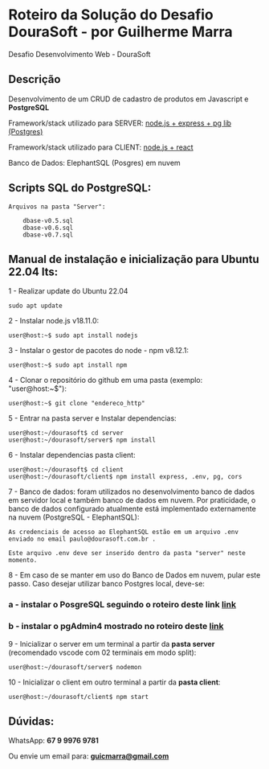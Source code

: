 # Roteiro da Solução do Desafio DouraSoft - por Guilherme Marra

Desafio Desenvolvimento Web - DouraSoft

## Descrição
Desenvolvimento de um CRUD de cadastro de produtos em Javascript e **PostgreSQL**

Framework/stack utilizado para SERVER: 
[node.js + express + pg lib (Postgres)]()

Framework/stack utilizado para CLIENT: 
[node.js + react]()

Banco de Dados: ElephantSQL (Posgres) em nuvem

## Scripts SQL do PostgreSQL:

	Arquivos na pasta "Server": 	
		
		dbase-v0.5.sql 
		dbase-v0.6.sql
		dbase-v0.7.sql 


## Manual de instalação e inicialização para Ubuntu 22.04 lts:

1 - Realizar update do Ubuntu 22.04

    sudo apt update

2 - Instalar node.js v18.11.0:

    user@host:~$ sudo apt install nodejs

3 - Instalar o gestor de pacotes do node - npm v8.12.1:

    user@host:~$ sudo apt install npm

4 - Clonar o repositório do github em uma pasta (exemplo: "user@host:~$"):

	user@host:~$ git clone "endereco_http"
    
5 - Entrar na pasta server e Instalar dependencias:

	user@host:~/dourasoft$ cd server
	user@host:~/dourasoft/server$ npm install


6 - Instalar dependencias pasta client:

	user@host:~/dourasoft$ cd client
	user@host:~/dourasoft/client$ npm install express, .env, pg, cors 

7 - Banco de dados: foram utilizados no desenvolvimento banco de dados em servidor local e também banco de dados em nuvem. Por praticidade, o banco de dados configurado atualmente está implementado externamente na nuvem (PostgreSQL - ElephantSQL):

	As credenciais de acesso ao ElephantSQL estão em um arquivo .env enviado no email paulo@dourasoft.com.br .  

	Este arquivo .env deve ser inserido dentro da pasta "server" neste momento.

8 - Em caso de se manter em uso do Banco de Dados em nuvem, pular este passo. Caso desejar utilizar banco Postgres local, deve-se:

### a - instalar o PosgreSQL seguindo o roteiro deste link [link](https://www.postgresql.org/download/linux/ubuntu/)

### b - instalar o pgAdmin4 mostrado no roteiro deste [link](https://www.pgadmin.org/download/pgadmin-4-apt/) 


9 - Inicializar o server em um terminal a partir da **pasta server** (recomendado vscode com 02 terminais em modo split): 

	user@host:~/dourasoft/server$ nodemon

10 - Inicializar o client em outro terminal a partir da **pasta client**: 

	user@host:~/dourasoft/client$ npm start




## Dúvidas:

WhatsApp: **67 9 9976 9781**

Ou envie um email para: **guicmarra@gmail.com**


